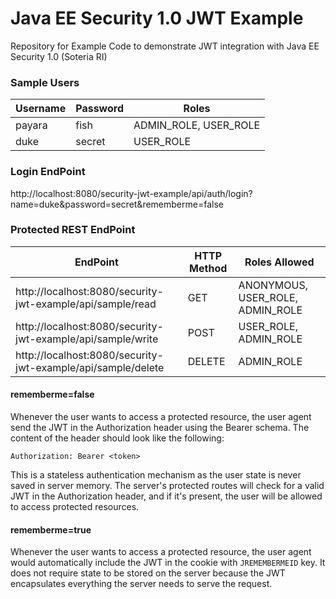 # Java EE Security 1.0 JWT Example
Repository for Example Code to demonstrate JWT integration with Java EE Security 1.0 (Soteria RI)

### Sample Users
Username | Password | Roles
--- | --- | ---
payara | fish | ADMIN_ROLE, USER_ROLE
duke | secret | USER_ROLE

### Login EndPoint
http://localhost:8080/security-jwt-example/api/auth/login?name=duke&password=secret&rememberme=false

### Protected REST EndPoint

EndPoint | HTTP Method | Roles Allowed
--- | --- | ---
http://localhost:8080/security-jwt-example/api/sample/read | GET | ANONYMOUS, USER_ROLE, ADMIN_ROLE
http://localhost:8080/security-jwt-example/api/sample/write | POST | USER_ROLE, ADMIN_ROLE
http://localhost:8080/security-jwt-example/api/sample/delete | DELETE | ADMIN_ROLE


#### rememberme=false

Whenever the user wants to access a protected resource, the user agent send the JWT in the Authorization header using the Bearer schema. The content of the header should look like the following:

`Authorization: Bearer <token>`

This is a stateless authentication mechanism as the user state is never saved in server memory. 
The server's protected routes will check for a valid JWT in the Authorization header, and if it's present, the user will be allowed to access protected resources.

#### rememberme=true
Whenever the user wants to access a protected resource, the user agent would automatically include the JWT in the cookie with `JREMEMBERMEID` key. 
It does not require state to be stored on the server because the JWT encapsulates everything the server needs to serve the request.


